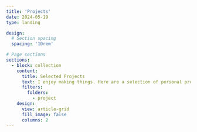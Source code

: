 ```yaml
---
title: 'Projects'
date: 2024-05-19
type: landing

design:
  # Section spacing
  spacing: '10rem'

# Page sections
sections:
  - block: collection
    content:
      title: Selected Projects
      text: I enjoy making things. Here are a selection of personal projects that I have worked on over the years.
      filters:
        folders:
          - project
    design:
      view: article-grid
      fill_image: false
      columns: 2
---
```

